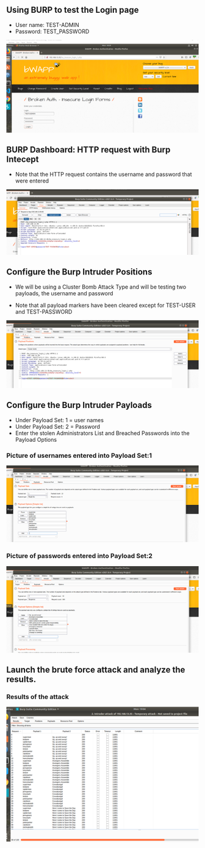 ## Using BURP to test the Login page

* User name: TEST-ADMIN
* Password: TEST_PASSWORD

![pic](burp-1.PNG) 

## BURP Dashboard: HTTP request with Burp Intecept

* Note that the HTTP request contains the username and password that were entered

![pic](burp-2.PNG) 

## Configure the Burp Intruder Positions

* We will be using a Cluster Bomb Attack Type and will be testing two payloads, the username and password

* Note that all payload markers have been cleared except for TEST-USER and TEST-PASSWORD

![pic](burp-3.PNG)

## Configure the Burp Intruder Payloads

* Under Payload Set: 1 = user names 
* Under Payload Set: 2 = Password
* Enter the stolen Administrators List and Breached Passwords into the Payload Options

### Picture of usernames entered into Payload Set:1

![pic](burp-4.PNG)

### Picture of passwords entered into Payload Set:2

![pic](burp-5.PNG)

## Launch the brute force attack and analyze the results.

### Results of the attack 

![pic](burp-6.PNG)

























